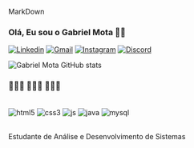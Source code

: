 MarkDown
 
 ### Olá, Eu sou o Gabriel Mota 🤙🏾
 
 [![Linkedin](https://img.shields.io/badge/LinkedIn-0077B5?style=for-the-badge&logo=linkedin&logoColor=white)](https://https://www.linkedin.com/in/gabriel-mota-589aa5229/)
 [![Gmail](https://img.shields.io/badge/Gmail-D14836?style=for-the-badge&logo=gmail&logoColor=white)](https://https://https://www.mailto:gabrieldeoliveirams@gmail.com/) 
 [![Instagram](https://img.shields.io/badge/Instagram-E4405F?style=for-the-badge&logo=instagram&logoColor=white)]() 
 [![Discord](https://img.shields.io/badge/Discord-7289DA?style=for-the-badge&logo=discord&logoColor=white)]() 

![Gabriel Mota GitHub stats](https://github-readme-stats.vercel.app/api?username=gabrielmota-santos&count_private=true)

### 👨🏾‍💻 👨🏾‍💻 👨🏾‍💻

<div style="display: inline_block"><br/>
<img align="center" alt="html5" src="https://img.shields.io/badge/HTML5-E34F26?style=for-the-badge&logo=html5&logoColor=white" />
<img align="center" alt="css3" src="https://img.shields.io/badge/CSS3-1572B6?style=for-the-badge&logo=css3&logoColor=white" />
<img align="center" alt="js" src="https://img.shields.io/badge/JavaScript-323330?style=for-the-badge&logo=javascript&logoColor=F7DF1E" />
<img align="center" alt="java" src="https://img.shields.io/badge/Java-ED8B00?style=for-the-badge&logo=java&logoColor=white" />          
<img align="center" alt="mysql" src="https://img.shields.io/badge/MySQL-005C84?style=for-the-badge&logo=mysql&logoColor=white" />          
</div><br/>

Estudante de Análise e Desenvolvimento de Sistemas
